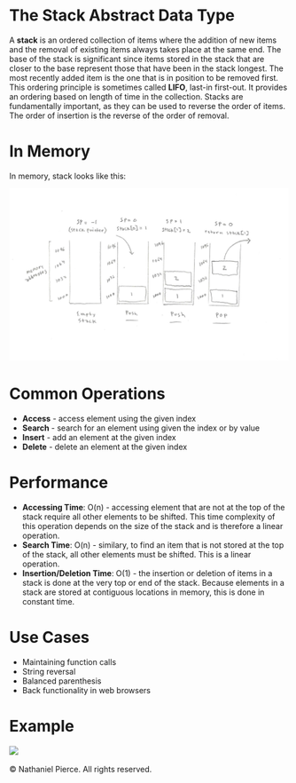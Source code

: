 
<h1>The Stack Abstract Data Type</h1>

<p>A <strong>stack</strong> is an ordered collection of items where the addition of new items and the removal of existing items always takes place at the same end. The base of the stack is significant since items stored in the stack that are closer to the base represent those that have been in the stack longest. The most recently added item is the one that is in position to be removed first. This ordering principle is sometimes called <strong>LIFO</strong>, last-in first-out. It provides an ordering based on length of time in the collection. Stacks are fundamentally important, as they can be used to reverse the order of items. The order of insertion is the reverse of the order of removal.</p>

<h1>In Memory</h1>
<p>In memory, stack looks like this:</p>

<img src="img/stack.png" width="800">

<h1>Common Operations</h1>

<ul>
  <li><strong>Access</strong> - access element using the given index
  <li><strong>Search</strong> - search for an element using given the index or by value
  <li><strong>Insert</strong> - add an element at the given index
  <li><strong>Delete</strong> - delete an element at the given index
</ul>

<h1>Performance</h1>

<ul>
  <li><strong>Accessing Time</strong>: O(n) - accessing element that are not at the top of the stack require all other elements to be shifted. This time complexity of this operation depends on the size of the stack and is therefore a linear operation.
  <li><strong>Search Time</strong>: O(n) - similary, to find an item that is not stored at the top of the stack, all other elements must be shifted. This is a linear operation.
  <li><strong>Insertion/Deletion Time</strong>: O(1) - the insertion or deletion of items in a stack is done at the very top or end of the stack. Because elements in a stack are stored at contiguous locations in memory, this is done in constant time.
</ul>

<h1>Use Cases</h1>

<ul>
  <li>Maintaining function calls
  <li>String reversal
  <li>Balanced parenthesis
  <li>Back functionality in web browsers
</ul>

<h1>Example</h1>

![](gif/x.gif)

<p>&copy; Nathaniel Pierce. All rights reserved.</p>
